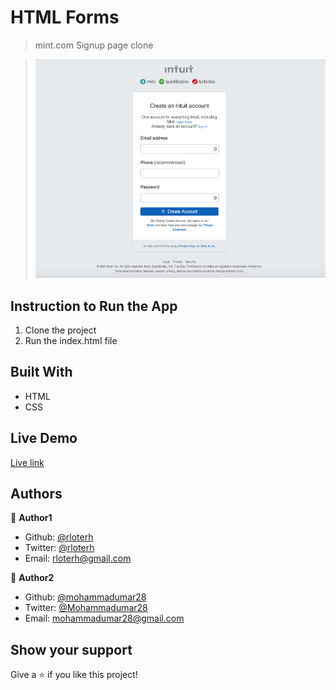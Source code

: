 # HTML Forms

> mint.com Signup page clone

>![screenshot of the app](screenshot.png)

## Instruction to Run the App

1. Clone the project
2. Run the index.html file

## Built With

- HTML
- CSS

## Live Demo

[Live link](https://raw.githack.com/rloterh/signup-form/signup-form/index.html)

## Authors

👤 **Author1**

- Github: [@rloterh](https://github.com/rloterh)
- Twitter: [@rloterh](https://twitter.com/RLoterh)
- Email: [rloterh@gmail.com](mailto:rloterh@gmail.com)

👤 **Author2**

- Github: [@mohammadumar28](https://github.com/mohammadumar28)
- Twitter: [@Mohammadumar28](https://twitter.com/Mohammadumar28)
- Email: [mohammadumar28@gmail.com](mailto:mohammadumar28@gmail.com)

## Show your support

Give a ⭐️ if you like this project!
